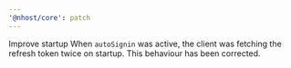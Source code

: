 ```yaml
---
'@nhost/core': patch
---
```


Improve startup
When `autoSignin` was active, the client was fetching the refresh token twice on startup. This behaviour has been corrected.
